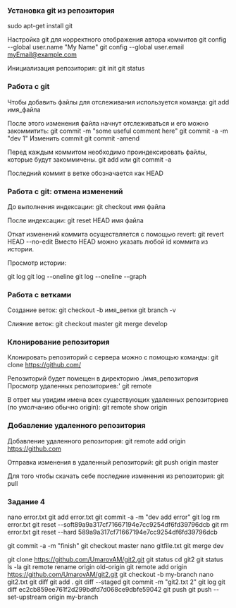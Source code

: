 
### Установка git из репозитория
sudo apt-get install git

Настройка git для корректного отображения автора коммитов
git config --global user.name "My Name"
git config --global user.email myEmail@example.com

Инициализация репозитория:
git init
git status


### Работа с git
Чтобы добавить файлы для отслеживания используется команда:
git add имя_файла

После этого изменения файла начнут отслеживаться и его можно закоммитить:
git commit -m "some useful comment here"
git commit -a -m "dev 1"
Изменить commit
git commit -amend

Перед каждым коммитом необходимо проиндексировать файлы, 
которые будут закоммичены. 
git add или git commit -a

Последний коммит в ветке обозначается как HEAD


### Работа с git: отмена изменений
До выполнения индексации:
git checkout имя файла

После индексации:
git reset HEAD имя файла

Откат изменений коммита осуществляется с помощью revert:
git revert HEAD --no-edit
Вместо HEAD можно указать любой id коммита из истории.

Просмотр истории:

git log
git log --oneline
git log --oneline --graph

### Работа с ветками
Создание веток:
git checkout -b имя_ветки
 git branch -v

Слияние веток:
git checkout master
git merge develop

### Клонирование репозитория
Клонировать репозиторий с сервера можно с помощью команды:
git clone https://github.com/

Репозиторий будет помещен в директорию ./имя_репозитория
Просмотр удаленных репозиториев:'
git remote

В ответ мы увидим имена всех существующих удаленных 
репозиториев (по умолчанию обычно origin):
git remote show origin

### Добавление удаленного репозитория

Добавление удаленного репозитория:
git remote add origin https://github.com

Отправка изменения в удаленный репозиторий:
git push origin master

Для того чтобы скачать себе последние изменения из репозитория:
git pull

### Задание 4

nano error.txt
git add error.txt
git commit -a -m "dev add error"
git log
rm error.txt
git reset --soft89a9a317cf71667194e7cc9254df6fd39796dcb
git rm error.txt
git reset --hard 589a9a317cf71667194e7cc9254df6fd39796dcb

git commit -a -m "finish"
git checkout master
nano gitfile.txt
git merge dev



git clone https://github.com/UmarovAM/git2.git
git status
cd git2
git status
ls -la
git remote rename origin old-origin
git remote add origin https://github.com/UmarovAM/git2.git
git checkout -b my-branch
nano git2.txt
git diff
git add .
git diff --staged
git commit -m "git2.txt 2"
git log
git diff ec2cb859ee761f2d299bdfd7d068ce9dbfe59042
git push
git push --set-upstream origin my-branch